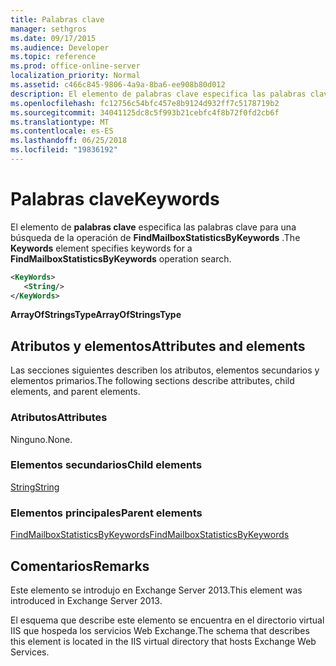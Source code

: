 ```yaml
---
title: Palabras clave
manager: sethgros
ms.date: 09/17/2015
ms.audience: Developer
ms.topic: reference
ms.prod: office-online-server
localization_priority: Normal
ms.assetid: c466c845-9806-4a9a-8ba6-ee908b80d012
description: El elemento de palabras clave especifica las palabras clave para una búsqueda de la operación de FindMailboxStatisticsByKeywords.
ms.openlocfilehash: fc12756c54bfc457e8b9124d932ff7c5178719b2
ms.sourcegitcommit: 34041125dc8c5f993b21cebfc4f8b72f0fd2cb6f
ms.translationtype: MT
ms.contentlocale: es-ES
ms.lasthandoff: 06/25/2018
ms.locfileid: "19836192"
---
```

# <a name="keywords"></a><span data-ttu-id="37967-103">Palabras clave</span><span class="sxs-lookup"><span data-stu-id="37967-103">Keywords</span></span>

<span data-ttu-id="37967-104">El elemento de **palabras clave** especifica las palabras clave para una búsqueda de la operación de **FindMailboxStatisticsByKeywords** .</span><span class="sxs-lookup"><span data-stu-id="37967-104">The **Keywords** element specifies keywords for a **FindMailboxStatisticsByKeywords** operation search.</span></span> 
  
```XML
<KeyWords>
   <String/>
</KeyWords>
```

 <span data-ttu-id="37967-105">**ArrayOfStringsType**</span><span class="sxs-lookup"><span data-stu-id="37967-105">**ArrayOfStringsType**</span></span>
## <a name="attributes-and-elements"></a><span data-ttu-id="37967-106">Atributos y elementos</span><span class="sxs-lookup"><span data-stu-id="37967-106">Attributes and elements</span></span>

<span data-ttu-id="37967-107">Las secciones siguientes describen los atributos, elementos secundarios y elementos primarios.</span><span class="sxs-lookup"><span data-stu-id="37967-107">The following sections describe attributes, child elements, and parent elements.</span></span>
  
### <a name="attributes"></a><span data-ttu-id="37967-108">Atributos</span><span class="sxs-lookup"><span data-stu-id="37967-108">Attributes</span></span>

<span data-ttu-id="37967-109">Ninguno.</span><span class="sxs-lookup"><span data-stu-id="37967-109">None.</span></span>
  
### <a name="child-elements"></a><span data-ttu-id="37967-110">Elementos secundarios</span><span class="sxs-lookup"><span data-stu-id="37967-110">Child elements</span></span>

[<span data-ttu-id="37967-111">String</span><span class="sxs-lookup"><span data-stu-id="37967-111">String</span></span>](string.md)
  
### <a name="parent-elements"></a><span data-ttu-id="37967-112">Elementos principales</span><span class="sxs-lookup"><span data-stu-id="37967-112">Parent elements</span></span>

[<span data-ttu-id="37967-113">FindMailboxStatisticsByKeywords</span><span class="sxs-lookup"><span data-stu-id="37967-113">FindMailboxStatisticsByKeywords</span></span>](findmailboxstatisticsbykeywords.md)
  
## <a name="remarks"></a><span data-ttu-id="37967-114">Comentarios</span><span class="sxs-lookup"><span data-stu-id="37967-114">Remarks</span></span>

<span data-ttu-id="37967-115">Este elemento se introdujo en Exchange Server 2013.</span><span class="sxs-lookup"><span data-stu-id="37967-115">This element was introduced in Exchange Server 2013.</span></span>
  
<span data-ttu-id="37967-116">El esquema que describe este elemento se encuentra en el directorio virtual IIS que hospeda los servicios Web Exchange.</span><span class="sxs-lookup"><span data-stu-id="37967-116">The schema that describes this element is located in the IIS virtual directory that hosts Exchange Web Services.</span></span>
  

